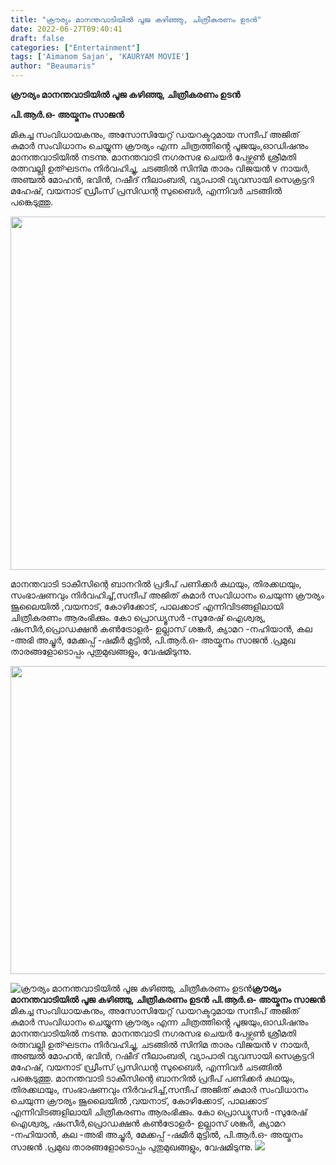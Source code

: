 ```yaml
---
title: "ക്രൗര്യം മാനന്തവാടിയിൽ പൂജ കഴിഞ്ഞു, ചിത്രീകരണം ഉടൻ"
date: 2022-06-27T09:40:41
draft: false
categories: ["Entertainment"]
tags: ['Aimanom Sajan', 'KAURYAM MOVIE']
author: "Beaumaris"
---
```


<strong>ക്രൗര്യം മാനന്തവാടിയിൽ പൂജ കഴിഞ്ഞു, ചിത്രീകരണം ഉടൻ</strong>

<strong>പി.ആർ.ഒ- അയ്മനം സാജൻ</strong>

മികച്ച സംവിധായകനും, അസോസിയേറ്റ് ഡയറക്ടറുമായ സന്ദീപ് അജിത് കുമാർ സംവിധാനം ചെയ്യുന്ന ക്രൗര്യം എന്ന ചിത്രത്തിൻ്റെ പൂജയും,ഓഡിഷനും മാനന്തവാടിയിൽ നടന്നു. മാനന്തവാടി നഗരസഭ ചെയർ പേഴ്സൺ ശ്രീമതി രത്നവല്ലി ഉത്ഘടനം നിർവഹിച്ചു, ചടങ്ങിൽ സിനിമ താരം വിജയൻ v നായർ, അഞ്ചൽ മോഹൻ, ഭവിൻ, റഷീദ് നീലാംബരി, വ്യാപാരി വ്യവസായി സെക്രട്ടറി മഹേഷ്‌, വയനാട് ഡ്രീംസ്‌ പ്രസിഡന്റ സുബൈർ, എന്നിവർ ചടങ്ങിൽ പങ്കെടുത്തു.

<img class="wp-image-340890 aligncenter" src="https://cdn.boolokam.com/articles/2022/06/FQFQFF.jpg" alt="" width="848" height="565" />

മാനന്തവാടി ടാകീസിന്റെ ബാനറിൽ പ്രദീപ്‌ പണിക്കർ കഥയും, തിരക്കഥയും, സംഭാഷണവും നിർവഹിച്ച്,സന്ദീപ് അജിത് കുമാർ സംവിധാനം ചെയുന്ന ക്രൗര്യം ജൂലൈയിൽ ,വയനാട്, കോഴിക്കോട്, പാലക്കാട്‌ എന്നിവിടങ്ങളിലായി ചിത്രീകരണം ആരംഭിക്കും. കോ പ്രൊഡ്യൂസർ -സുരേഷ് ഐശ്വര്യ, ഷംസീർ,പ്രൊഡക്ഷൻ കൺട്രോളർ- ഉല്ലാസ് ശങ്കർ, ക്യാമറ -നഹിയാൻ, കല -അഭി അച്ചൂർ, മേക്കപ്പ് -ഷമീർ മുട്ടിൽ, പി.ആർ.ഒ- അയ്മനം സാജൻ .പ്രമുഖ താരങ്ങളോടൊപ്പം പുതുമുഖങ്ങളും, വേഷമിടുന്നു.

<img class="wp-image-340891 aligncenter" src="https://cdn.boolokam.com/articles/2022/06/FFFFFF-3.jpg" alt="" width="740" height="493" />


![ക്രൗര്യം മാനന്തവാടിയിൽ പൂജ കഴിഞ്ഞു, ചിത്രീകരണം ഉടൻ](https://cdn.boolokam.com/articles/2022/06/FQFQFF.jpg)**ക്രൗര്യം മാനന്തവാടിയിൽ പൂജ കഴിഞ്ഞു, ചിത്രീകരണം ഉടൻ** **പി.ആർ.ഒ- അയ്മനം സാജൻ** മികച്ച സംവിധായകനും, അസോസിയേറ്റ് ഡയറക്ടറുമായ സന്ദീപ് അജിത് കുമാർ സംവിധാനം ചെയ്യുന്ന ക്രൗര്യം എന്ന ചിത്രത്തിൻ്റെ പൂജയും,ഓഡിഷനും മാനന്തവാടിയിൽ നടന്നു. മാനന്തവാടി നഗരസഭ ചെയർ പേഴ്സൺ ശ്രീമതി രത്നവല്ലി ഉത്ഘടനം നിർവഹിച്ചു, ചടങ്ങിൽ സിനിമ താരം വിജയൻ v നായർ, അഞ്ചൽ മോഹൻ, ഭവിൻ, റഷീദ് നീലാംബരി, വ്യാപാരി വ്യവസായി സെക്രട്ടറി മഹേഷ്‌, വയനാട് ഡ്രീംസ്‌ പ്രസിഡന്റ സുബൈർ, എന്നിവർ ചടങ്ങിൽ പങ്കെടുത്തു. മാനന്തവാടി ടാകീസിന്റെ ബാനറിൽ പ്രദീപ്‌ പണിക്കർ കഥയും, തിരക്കഥയും, സംഭാഷണവും നിർവഹിച്ച്,സന്ദീപ് അജിത് കുമാർ സംവിധാനം ചെയുന്ന ക്രൗര്യം ജൂലൈയിൽ ,വയനാട്, കോഴിക്കോട്, പാലക്കാട്‌ എന്നിവിടങ്ങളിലായി ചിത്രീകരണം ആരംഭിക്കും. കോ പ്രൊഡ്യൂസർ -സുരേഷ് ഐശ്വര്യ, ഷംസീർ,പ്രൊഡക്ഷൻ കൺട്രോളർ- ഉല്ലാസ് ശങ്കർ, ക്യാമറ -നഹിയാൻ, കല -അഭി അച്ചൂർ, മേക്കപ്പ് -ഷമീർ മുട്ടിൽ, പി.ആർ.ഒ- അയ്മനം സാജൻ .പ്രമുഖ താരങ്ങളോടൊപ്പം പുതുമുഖങ്ങളും, വേഷമിടുന്നു. ![](https://cdn.boolokam.com/articles/2022/06/FFFFFF-3.jpg)
